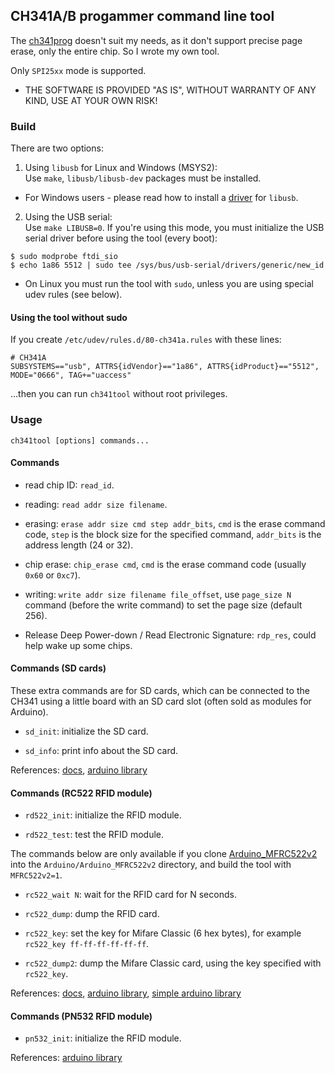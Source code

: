 ## CH341A/B progammer command line tool

The [ch341prog](https://github.com/setarcos/ch341prog) doesn't suit my needs, as it don't support precise page erase, only the entire chip. So I wrote my own tool.

Only `SPI25xx` mode is supported.

* THE SOFTWARE IS PROVIDED "AS IS", WITHOUT WARRANTY OF ANY KIND, USE AT YOUR OWN RISK!

### Build

There are two options:

1. Using `libusb` for Linux and Windows (MSYS2):  
Use `make`, `libusb/libusb-dev` packages must be installed.

* For Windows users - please read how to install a [driver](https://github.com/libusb/libusb/wiki/Windows#driver-installation) for `libusb`.

2. Using the USB serial:  
Use `make LIBUSB=0`.
If you're using this mode, you must initialize the USB serial driver before using the tool (every boot):
```
$ sudo modprobe ftdi_sio
$ echo 1a86 5512 | sudo tee /sys/bus/usb-serial/drivers/generic/new_id
```

* On Linux you must run the tool with `sudo`, unless you are using special udev rules (see below).

#### Using the tool without sudo

If you create `/etc/udev/rules.d/80-ch341a.rules` with these lines:
```
# CH341A
SUBSYSTEMS=="usb", ATTRS{idVendor}=="1a86", ATTRS{idProduct}=="5512", MODE="0666", TAG+="uaccess"
```

...then you can run `ch341tool` without root privileges.

### Usage

`ch341tool [options] commands...`

#### Commands

- read chip ID: `read_id`.

- reading: `read addr size filename`.

- erasing: `erase addr size cmd step addr_bits`, `cmd` is the erase command code, `step` is the block size for the specified command, `addr_bits` is the address length (24 or 32).

- chip erase: `chip_erase cmd`, `cmd` is the erase command code (usually `0x60` or `0xc7`).

- writing: `write addr size filename file_offset`, use `page_size N` command (before the write command) to set the page size (default 256).

- Release Deep Power-down / Read Electronic Signature: `rdp_res`, could help wake up some chips.

#### Commands (SD cards)

These extra commands are for SD cards, which can be connected to the CH341 using a little board with an SD card slot (often sold as modules for Arduino).

- `sd_init`: initialize the SD card.

- `sd_info`: print info about the SD card.

References: [docs](https://www.sdcard.org/downloads/pls/), [arduino library](https://github.com/arduino-libraries/SD)

#### Commands (RC522 RFID module)

- `rd522_init`: initialize the RFID module.

- `rd522_test`: test the RFID module.

The commands below are only available if you clone [Arduino_MFRC522v2](https://github.com/OSSLibraries/Arduino_MFRC522v2) into the `Arduino/Arduino_MFRC522v2` directory, and build the tool with `MFRC522v2=1`.

- `rc522_wait N`: wait for the RFID card for N seconds.

- `rc522_dump`: dump the RFID card.

- `rc522_key`: set the key for Mifare Classic (6 hex bytes), for example `rc522_key ff-ff-ff-ff-ff-ff`.

- `rc522_dump2`: dump the Mifare Classic card, using the key specified with `rc522_key`.

References: [docs](https://www.nxp.com/docs/en/data-sheet/MFRC522.pdf), [arduino library](https://github.com/OSSLibraries/Arduino_MFRC522v2), [simple arduino library](https://github.com/miguelbalboa/rfid)

#### Commands (PN532 RFID module)

- `pn532_init`: initialize the RFID module.

References: [arduino library](https://github.com/Seeed-Studio/PN532)

